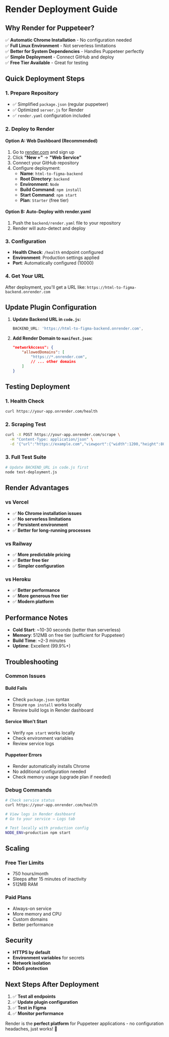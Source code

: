 # Render Deployment Guide

## Why Render for Puppeteer?

✅ **Automatic Chrome Installation** - No configuration needed  
✅ **Full Linux Environment** - Not serverless limitations  
✅ **Better for System Dependencies** - Handles Puppeteer perfectly  
✅ **Simple Deployment** - Connect GitHub and deploy  
✅ **Free Tier Available** - Great for testing  

## Quick Deployment Steps

### 1. Prepare Repository
- ✅ Simplified `package.json` (regular puppeteer)
- ✅ Optimized `server.js` for Render
- ✅ `render.yaml` configuration included

### 2. Deploy to Render

#### Option A: Web Dashboard (Recommended)
1. Go to [render.com](https://render.com) and sign up
2. Click **"New +"** → **"Web Service"**
3. Connect your GitHub repository
4. Configure deployment:
   - **Name**: `html-to-figma-backend`
   - **Root Directory**: `backend`
   - **Environment**: `Node`
   - **Build Command**: `npm install`
   - **Start Command**: `npm start`
   - **Plan**: `Starter` (free tier)

#### Option B: Auto-Deploy with render.yaml
1. Push the `backend/render.yaml` file to your repository
2. Render will auto-detect and deploy

### 3. Configuration
- **Health Check**: `/health` endpoint configured
- **Environment**: Production settings applied
- **Port**: Automatically configured (10000)

### 4. Get Your URL
After deployment, you'll get a URL like:
`https://html-to-figma-backend.onrender.com`

## Update Plugin Configuration

1. **Update Backend URL in `code.js`:**
   ```javascript
   BACKEND_URL: 'https://html-to-figma-backend.onrender.com',
   ```

2. **Add Render Domain to `manifest.json`:**
   ```json
   "networkAccess": {
       "allowedDomains": [
           "https://*.onrender.com",
           // ... other domains
       ]
   }
   ```

## Testing Deployment

### 1. Health Check
```bash
curl https://your-app.onrender.com/health
```

### 2. Scraping Test
```bash
curl -X POST https://your-app.onrender.com/scrape \
  -H "Content-Type: application/json" \
  -d '{"url":"https://example.com","viewport":{"width":1200,"height":800}}'
```

### 3. Full Test Suite
```bash
# Update BACKEND_URL in code.js first
node test-deployment.js
```

## Render Advantages

### vs Vercel
- ✅ **No Chrome installation issues**
- ✅ **No serverless limitations**
- ✅ **Persistent environment**
- ✅ **Better for long-running processes**

### vs Railway
- ✅ **More predictable pricing**
- ✅ **Better free tier**
- ✅ **Simpler configuration**

### vs Heroku
- ✅ **Better performance**
- ✅ **More generous free tier**
- ✅ **Modern platform**

## Performance Notes

- **Cold Start**: ~10-30 seconds (better than serverless)
- **Memory**: 512MB on free tier (sufficient for Puppeteer)
- **Build Time**: ~2-3 minutes
- **Uptime**: Excellent (99.9%+)

## Troubleshooting

### Common Issues

#### Build Fails
- Check `package.json` syntax
- Ensure `npm install` works locally
- Review build logs in Render dashboard

#### Service Won't Start
- Verify `npm start` works locally
- Check environment variables
- Review service logs

#### Puppeteer Errors
- Render automatically installs Chrome
- No additional configuration needed
- Check memory usage (upgrade plan if needed)

### Debug Commands

```bash
# Check service status
curl https://your-app.onrender.com/health

# View logs in Render dashboard
# Go to your service → Logs tab

# Test locally with production config
NODE_ENV=production npm start
```

## Scaling

### Free Tier Limits
- 750 hours/month
- Sleeps after 15 minutes of inactivity
- 512MB RAM

### Paid Plans
- Always-on service
- More memory and CPU
- Custom domains
- Better performance

## Security

- **HTTPS by default**
- **Environment variables** for secrets
- **Network isolation**
- **DDoS protection**

## Next Steps After Deployment

1. ✅ **Test all endpoints**
2. ✅ **Update plugin configuration**
3. ✅ **Test in Figma**
4. ✅ **Monitor performance**

Render is the **perfect platform** for Puppeteer applications - no configuration headaches, just works! 🚀
